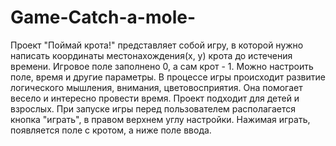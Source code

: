 # Game-Catch-a-mole-
Проект "Поймай крота!" представляет собой игру, в которой нужно написать координаты местонахождения(x, y) крота до истечения времени. Игровое поле заполнено 0, а сам крот - 1. Можно настроить поле, время и другие параметры. В процессе игры происходит развитие логического мышления, внимания, цветовосприятия. Она помогает весело и интересно провести время. Проект подходит для детей и взрослых. При запуске игры перед пользователем располагается кнопка "играть", в правом верхнем углу настройки. Нажимая играть, появляется поле с кротом, а ниже поле ввода.
